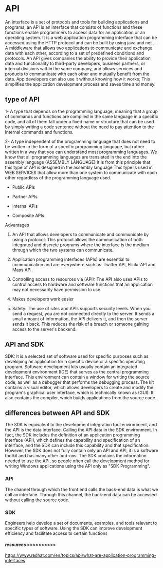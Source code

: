 # API

An interface is a set of protocols and tools for building
applications and programs, an API is an interface that consists
of functions and these functions enable programmers to access
data for an application or an operating system. It is a web
application programming interface that can be accessed using the
HTTP protocol and can be built by using java and net …
A middleware that allows two applications to communicate and
exchange data with each other, according to a set of predefined
conditions and protocols. An API gives companies the ability to
provide their application data and functionality to third-party
developers, business partners, or internal divisions within the
same company, and allows services and products to communicate
with each other and mutually benefit from the data. App
developers can also use it without knowing how it works; This
simplifies the application development process and saves time
and money.

## type of API

1- A type that depends on the programming language, meaning that a group of commands and functions are compiled in the same language in a specific code, and all of them fall under a fixed name or structure that can be used by simply writing a code sentence without the need to pay attention to the internal commands and functions.

2- A type independent of the programming language that does not need to be written in the form of a specific programming language, but rather written in a way that you can understand most programming languages. We know that all programming languages ​​are translated in the end into the assembly language (ASSEMBLY LANGUAGE)
It is from this principle that this type of API is designed in the assembly language
This type is used in WEB SERVICES that allow more than one system to communicate with each other regardless of the programming language used.

+ Public APIs
+ Partner APIs
+ Internal APIs

+ Composite APIs

Advantages

1. An API that allows developers to communicate and communicate by using a protocol: This protocol allows the communication of both integrated and discrete programs where the interface is the medium through which the two systems can communicate.

2. Application programming interfaces (APIs) are essential to communication and are everywhere such as: Twitter API, Flickr API and Maps API.

3. Controlling access to resources via (API): The API also uses APIs to control access to hardware and software functions that an application may not necessarily have permission to use.

4. Makes developers work easier

5. Safety: The use of sites and APIs supports security levels. When you send a request, you are not connected directly to the server. It sends a small amount of information, the API delivers it, and then the server sends it back. This reduces the risk of a breach or someone gaining access to the server's backend.

## API and  SDK

SDK: It is a selected set of software used for specific purposes such as developing an application for a specific device or a specific operating program.
Software development kits usually contain an integrated development environment (IDE) that serves as the central programming interface. This environment can contain a window for writing the source code, as well as a debugger that performs the debugging process. The kit contains a visual editor, which allows developers to create and modify the program's graphical user interface, which is technically known as (GUI). It also contains the compiler, which builds applications from the source code.

## differences between API and SDK

The SDK is equivalent to the development integration tool environment, and the API is the data interface. Calling the API data in the SDK environment.
In fact, the SDK includes the definition of an application programming interface (API), which defines the capability and specification of an interface, and the SDK can include this capability and that specification. However, the SDK does not fully contain only an API and API, it is a software toolkit and has many other add-ons.
The SDK contains the information needed to use the API, so people often call the development method for writing Windows applications using the API only as "SDK Programming".

### API

The channel through which the front end calls the back-end data is what we call an interface. Through this channel, the back-end data can be accessed without calling the source code.

### SDK

Engineers help develop a set of documents, examples, and tools relevant to specific types of software. Using the SDK can improve development efficiency and facilitate access to certain functions

#### *resources*  >>>>>>>>>>

<https://www.redhat.com/en/topics/api/what-are-application-programming-interfaces>
